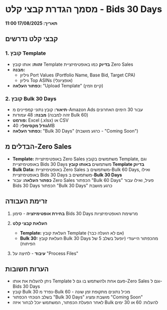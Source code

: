 # מסמך הגדרת קבצי קלט - Bids 30 Days
**תאריך: 17/08/2025 11:00**

## קבצי קלט נדרשים

### 1. קובץ Template
- **זהות:** אותו קובץ Template **בדיוק** כמו באופטימיזציית Zero Sales
- **מבנה:** 
  - גיליון Port Values (Portfolio Name, Base Bid, Target CPA)
  - גיליון Top ASINs (אופציונלי)
- **כפתור העלאה:** "Upload Template" (קיים וזמין)

### 2. קובץ Bulk 30 Days
- **תיאור:** קובץ נתוני קמפיינים מ-Amazon Ads עבור 30 הימים האחרונים
- **מבנה:** 48 עמודות (זהה למבנה Bulk 60)
- **פורמט:** Excel (.xlsx) או CSV
- **גודל מקסימלי:** 40MB
- **כפתור העלאה:** "Bulk 30 Days" (כרגע מושבת - "Coming Soon")

## הבדלים מ-Zero Sales

- **Template:** באופטימיזציית Zero Sales משתמשים בקובץ Template, וגם באופטימיזציית Bids 30 Days משתמשים **באותו קובץ Template בדיוק**
- **Bulk Data:** באופטימיזציית Zero Sales משתמשים ב-Bulk 60 Days, ואילו באופטימיזציית Bids 30 Days משתמשים ב-**Bulk 30 Days**
- **כפתור העלאה:** עבור Zero Sales הכפתור "Bulk 60 Days" פעיל, ואילו עבור Bids 30 Days הכפתור "Bulk 30 Days" כרגע מושבת

## זרימת העבודה

1. **בחירת אופטימיזציה** - סימון Bids 30 Days מרשימת האופטימיזציות

2. **העלאת קבצי קלט**
   - **Template:** העלאת קובץ Template (אם לא הועלה כבר)
   - **Bulk 30:** העלאת קובץ Bulk 30 Days מהכפתור הייעודי (יופעל בשלב 5 של הפיתוח)

3. **עיבוד** - לחיצה על "Process Files"

## הערות חשובות

- ניתן להעלות את אותו Template פעם אחת ולהשתמש בו גם ל-Zero Sales וגם ל-Bids 30 Days
- קובץ Bulk 30 נפרד מ-Bulk 60 - מכיל נתונים מתקופת זמן שונה
- בשלב הנוכחי הכפתור "Bulk 30 Days" מושבת ומציג "Coming Soon"
- לאחר הפעלת הכפתור, המשתמש יוכל לבחור איזה Bulk להעלות: 60 או 30 ימים